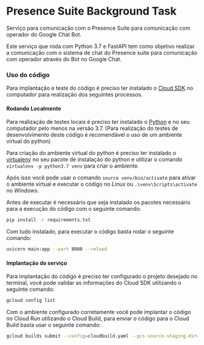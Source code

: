 # Presence Suite Background Task

Serviço para comunicação com o Presence Suite para comunicação com operador do Google Chat Bot.

Este serviço que roda com Python 3.7 e FastAPI tem como objetivo realizar a comunicação com o sistema de chat do Presence suite para comunicação com operador através do Bot no Google Chat.

### Uso do código
Para implantação e teste do código é preciso ter instalado o [Cloud SDK](https://cloud.google.com/sdk/docs/install-sdk#installing_the_latest_version) no computador para realização dos seguintes processos.

#### Rodando Localmente
Para realização de testes locais é preciso ter instalado o [Python](https://www.python.org/downloads/) e no seu computador pelo menos na versão 3.7. (Para realização do testes de desenvolvimento deste código é recomendável o uso de um ambiente virtual do python)

Para criação do ambiente virtual do python é preciso ter instalado o [virtualenv](https://virtualenv.pypa.io/en/latest/installation.html) no seu pacote de instalação do python e utilizar o comando `virtualenv -p python3.7 venv` para criar o ambiente.

Após isso você pode usar o comando `source venv/bin/activate` para ativar o ambiente virtual e executar o código no *Linux* ou `.\venv\Scripts\activate` no *Windows*.

Antes de executar é necessário que seja instalado os pacotes necessário para a execução do código com o seguinte comando:
```bash
pip install -r requirements.txt
```

Com tudo instalado, para executar o código basta rodar o seguinte comando:

```bash
uvicorn main:app --port 8080 --reload
```
#### Implantação do serviço

Para implantação do código é preciso ter configurado o projeto desejado no terminal, você pode validar as informações do Cloud SDK utilizando o seguinte comando:
```bash
gcloud config list
```

Com o ambiente configurado corretamente você pode implantar o código no Cloud Run utilizando o Cloud Build, para enviar o código para o Cloud Build basta usar o seguinte comando:
```bash
gcloud builds submit --config=cloudbuild.yaml --gcs-source-staging-dir=gs://artifacts.sas-enduser-chat-ti.appspot.com/images
```
